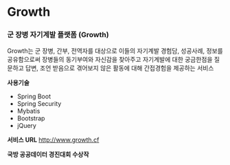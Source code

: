 # Growth
### 군 장병 자기계발 플랫폼 (Growth)
Growth는 군 장병, 간부, 전역자를 대상으로 이들의 자기계발 경험담, 성공사례, 정보를 공유함으로써 장병들의 동기부여와 자신감을 찾아주고 자기계발에 대한 궁금한점을 질문하고 답변, 조언 받음으로 겪어보지 않은 활동에 대해 간접경험을 제공하는 서비스 

**사용기술**
- Spring Boot
- Spring Security
- Mybatis
- Bootstrap
- jQuery

**서비스 URL**
http://www.growth.cf

**국방 공공데이터 경진대회 수상작**






